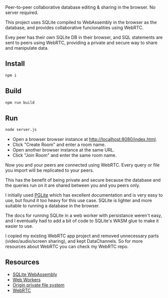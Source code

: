 Peer-to-peer collaborative database editing & sharing in the browser. No server required.

This project uses SQLite compiled to WebAssembly in the browser as the database, and provides collaborative funcionalities using WebRTC.

Evey peer has their own SQLite DB in their browser, and SQL statements are sent to peers using WebRTC, providing a private and secure way to share and manipulate data.

## Install

```sh
npm i
```

## Build

```sh
npm run build
```

## Run

```sh
node server.js
```

- Open a browser browser instance at [http://localhost:8080/index.html](http://localhost:8080/index.html).
- Click "Create Room" and enter a room name.
- Open another browser instance at the same URL.
- Click "Join Room" and enter the same room name.

Now you and your peers are connected using WebRTC.
Every query or file you import will be replicated to your peers.

This has the benefit of being private and secure because the database and the queries run on it are shared between you and you peers only.

I initially used [PGLite](https://pglite.dev/) which has excellent documentation and is very easy to use, but found it too heavy for this use case. SQLite is lighter and more suitable to running a database in the browser.

The docs for running SQLite in a web worker with persistance weren't easy, and I eventually had to add a bit of code to SQLite's WASM glue to make it easier to use.

I copied my existing WebRTC app project and removed unnecessary parts (video/audio/screen sharing), and kept DataChannels. So for more resources about WebRTC you can check my WebRTC repo.

## Resources

- [SQLite WebAssembly](https://sqlite.org/wasm/doc/trunk/index.md)
- [Web Workers](https://developer.mozilla.org/en-US/docs/Web/API/Web_Workers_API)
- [Origin private file system](https://developer.mozilla.org/en-US/docs/Web/API/File_System_API/Origin_private_file_system)
- [WebRTC](https://github.com/adhamsalama/webrtc)
